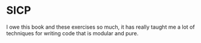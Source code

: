 # SICP

I owe this book and these exercises so much, it has really taught me a lot of techniques for writing code that is modular and pure. 
